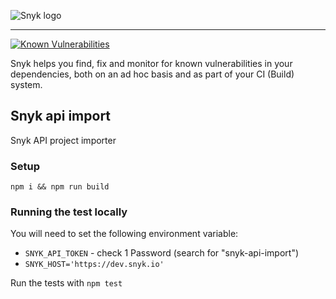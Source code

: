![Snyk logo](https://snyk.io/style/asset/logo/snyk-print.svg)

***

[![Known Vulnerabilities](https://snyk.io/test/github/snyk/snyk-api-import/badge.svg)](https://snyk.io/test/github/snyk/snyk-api-import)

Snyk helps you find, fix and monitor for known vulnerabilities in your dependencies, both on an ad hoc basis and as part of your CI (Build) system.

## Snyk api import
Snyk API project importer


### Setup
`npm i && npm run build`

### Running the test locally
You will need to set the following environment variable:
  - `SNYK_API_TOKEN` - check 1 Password (search for "snyk-api-import")
  - `SNYK_HOST='https://dev.snyk.io'`

Run the tests with `npm test`



